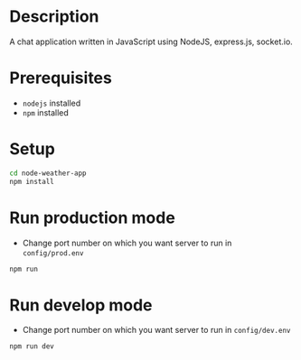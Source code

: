 # Description

A chat application written in JavaScript using
NodeJS, express.js, socket.io.

# Prerequisites

* `nodejs` installed
* `npm` installed

# Setup

```bash
cd node-weather-app
npm install
```

# Run production mode
* Change port number on which you want server to run in `config/prod.env`
```bash
npm run
```

# Run develop mode
* Change port number on which you want server to run in `config/dev.env`

```bash
npm run dev
```